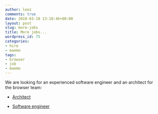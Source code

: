 ```yaml
---
author: leoz
comments: true
date: 2010-03-10 13:10:46+00:00
layout: post
slug: more-jobs
title: More jobs...
wordpress_id: 75
categories:
- hire
- maemo
tags:
- browser
- job
- maemo
---
```


We are looking for an experienced software engineer and an architect  for the browser team:



	
  * [Architect](http://nokia.taleo.net/careersection/10120/jobdetail.ftl?lang=en&job=620886)

	
  * [Software engineer](http://nokia.taleo.net/careersection/10120/jobdetail.ftl?lang=en&job=620806)


